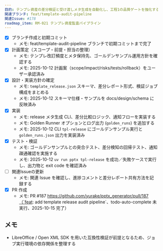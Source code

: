 ```yaml
---
目的: テンプレ資産の差分検証と受け渡しメタ生成を自動化し、工程1の品質ゲートを強化する
関連ブランチ: feat/template-audit-pipeline
関連Issue: #178
roadmap_item: RM-021 テンプレ資産監査パイプライン
---
```


- [x] ブランチ作成と初期コミット
  - メモ: feat/template-audit-pipeline ブランチで初期コミットまで完了
- [x] 計画策定（スコープ・前提・担当の整理）
  - メモ: テンプレ改訂頻度とメタ保持先、ゴールデンサンプル運用方針を確認する
  - メモ: 2025-10-12 計画案（scope/impact/risks/tests/rollback）をユーザー承認済み
- [x] 設計・実装方針の確定
  - メモ: `template_release.json` スキーマ、差分レポート形式、検証ジョブ構成をまとめる
  - メモ: 2025-10-12 スキーマ仕様・サンプルを docs/design/schema に反映済み
- [x] 実装
  - メモ: release メタ生成 CLI、差分比較ロジック、通知フローを実装する
  - メモ: Golden Runner オプションとログ出力 (`golden_runs`) を追加する
  - メモ: 2025-10-12 CLI `tpl-release` にゴールデンサンプル実行と `golden_runs.json` 出力を実装済み
- [x] テスト・検証
  - メモ: ゴールデンサンプルとの突合テスト、差分検知の回帰テスト、通知疎通確認を実施する
  - メモ: 2025-10-12 `uv run pptx tpl-release` を成功／失敗ケースで実行し、出力物と exit code を確認済み
- [ ] 関連Issueの更新
  - メモ: 関連 Issue を確認し、進捗コメントと差分レポート共有方法を記録する
- [x] PR 作成
  - メモ: PR #187 https://github.com/yurake/pptx_generator/pull/187（`feat: add template release audit pipeline`、todo-auto-complete 未実行、2025-10-15 完了）

## メモ
- LibreOffice / Open XML SDK を用いた互換性検証が前提となるため、ジョブ実行環境の依存関係を整理する
